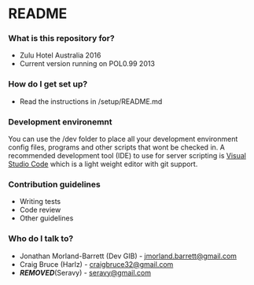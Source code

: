 # README #
### What is this repository for? ###

* Zulu Hotel Australia 2016
* Current version running on POL0.99 2013

### How do I get set up? ###
* Read the instructions in /setup/README.md

### Development environemnt ###
You can use the /dev folder to place all your development environment config files, programs and other scripts that wont be checked in.
A recommended development tool (IDE) to use for server scripting is [Visual Studio Code](https://www.visualstudio.com/products/code-vs.aspx) which is a light weight editor with git support.

### Contribution guidelines ###

* Writing tests
* Code review
* Other guidelines

### Who do I talk to? ###

* Jonathan Morland-Barrett (Dev GIB) - jmorland.barrett@gmail.com
* Craig Bruce (Harlz) - craigbruce32@gmail.com
* ***REMOVED***(Seravy) - seravy@gmail.com